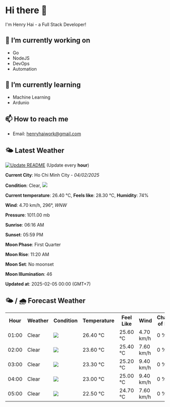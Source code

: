 # Hi there 👋

I'm Henry Hai - a Full Stack Developer!

## 🔭 I’m currently working on

- Go
- NodeJS
- DevOps
- Automation

## 🌱 I’m currently learning

- Machine Learning
- Ardunio

## 📫 How to reach me

- Email: <henryhaiwork@gmail.com>

## 🌤️ Latest Weather
[![Update README](https://github.com/henry0hai/henry0hai/actions/workflows/udpateReadme.yml/badge.svg)](https://github.com/henry0hai/henry0hai/actions/workflows/udpateReadme.yml)
(Update every **hour**)
<!-- CURRENT_WEATHER:START -->
**Current City**: Ho Chi Minh City - *04/02/2025*

**Condition**: Clear, <img src="https://cdn.weatherapi.com/weather/64x64/night/113.png"/>

**Current temperature**: 26.40 °C, **Feels like**: 28.30 °C, **Humidity**: 74%

**Wind**: 4.70 km/h, 296°, *WNW*

**Pressure**: 1011.00 mb

**Sunrise**: 06:16 AM

**Sunset**: 05:59 PM

**Moon Phase**: First Quarter

**Moon Rise**: 11:20 AM

**Moon Set**: No moonset

**Moon Illumination**: 46

**Updated at**: 2025-02-05 00:00 (GMT+7)<!-- CURRENT_WEATHER:END -->

## 🌤️ / 🌧️ Forecast Weather
<!-- FORECAST_WEATHER:START -->
<table>
		<tr>
			<th>Hour</th>
			<th>Weather</th>
			<th>Condition</th>
			<th>Temperature</th>
			<th>Feel Like</th>
			<th>Wind</th>
			<th>Chance of Rain</th>
		</tr>
				<tr>
					<td>01:00</td>
					<td>Clear</td>
					<td><img src='https://cdn.weatherapi.com/weather/64x64/night/113.png'/></td>
					<td>26.40 °C</td>
					<td>25.60 °C</td>
					<td>4.70 km/h</td>
					<td>0 %</td>
				</tr>
				<tr>
					<td>02:00</td>
					<td>Clear </td>
					<td><img src='https://cdn.weatherapi.com/weather/64x64/night/113.png'/></td>
					<td>23.60 °C</td>
					<td>25.40 °C</td>
					<td>7.60 km/h</td>
					<td>0 %</td>
				</tr>
				<tr>
					<td>03:00</td>
					<td>Clear </td>
					<td><img src='https://cdn.weatherapi.com/weather/64x64/night/113.png'/></td>
					<td>23.30 °C</td>
					<td>25.20 °C</td>
					<td>9.40 km/h</td>
					<td>0 %</td>
				</tr>
				<tr>
					<td>04:00</td>
					<td>Clear </td>
					<td><img src='https://cdn.weatherapi.com/weather/64x64/night/113.png'/></td>
					<td>23.00 °C</td>
					<td>25.00 °C</td>
					<td>9.40 km/h</td>
					<td>0 %</td>
				</tr>
				<tr>
					<td>05:00</td>
					<td>Clear </td>
					<td><img src='https://cdn.weatherapi.com/weather/64x64/night/113.png'/></td>
					<td>22.50 °C</td>
					<td>24.70 °C</td>
					<td>7.60 km/h</td>
					<td>0 %</td>
				</tr>
</table>
<!-- FORECAST_WEATHER:END -->
